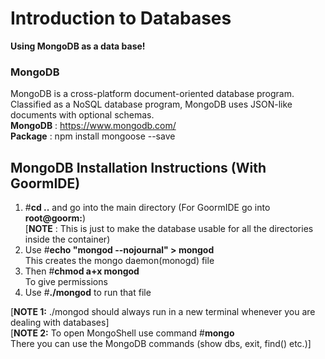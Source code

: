 # Introduction to Databases
**Using MongoDB as a data base!**
      
### MongoDB
MongoDB is a cross-platform document-oriented database program. Classified as a NoSQL database program, MongoDB uses JSON-like documents with optional schemas.    
**MongoDB** : https://www.mongodb.com/      
**Package** : npm install mongoose --save
## MongoDB Installation Instructions (With GoormIDE)
1. #**cd ..** and go into the main directory (For GoormIDE go into **root@goorm:**)        
[**NOTE** : This is just to make the database usable for all the directories inside the container)      
2. Use #**echo "mongod --nojournal" > mongod**     
This creates the mongo daemon(monogd) file     
3. Then #**chmod a+x mongod**     
To give permissions     
4. Use #**./mongod** to run that file    
      
[**NOTE 1:** ./mongod should always run in a new terminal whenever you are dealing with databases]    
[**NOTE 2:** To open MongoShell use command #**mongo**    
There you can use the MongoDB commands (show dbs, exit, find() etc.)]
